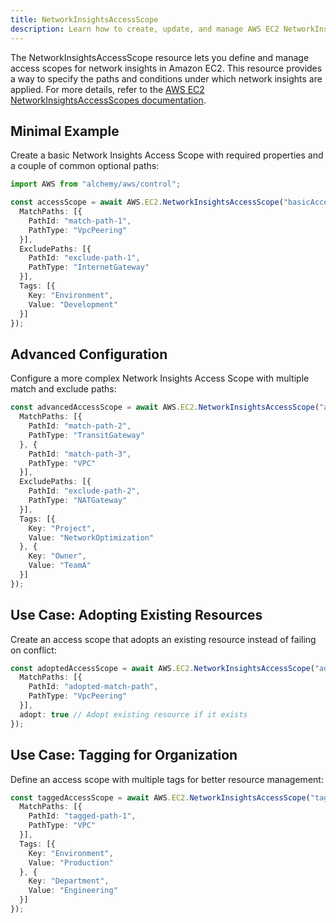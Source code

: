 ```yaml
---
title: NetworkInsightsAccessScope
description: Learn how to create, update, and manage AWS EC2 NetworkInsightsAccessScopes using Alchemy Cloud Control.
---
```



The NetworkInsightsAccessScope resource lets you define and manage access scopes for network insights in Amazon EC2. This resource provides a way to specify the paths and conditions under which network insights are applied. For more details, refer to the [AWS EC2 NetworkInsightsAccessScopes documentation](https://docs.aws.amazon.com/ec2/latest/userguide/).

## Minimal Example

Create a basic Network Insights Access Scope with required properties and a couple of common optional paths:

```ts
import AWS from "alchemy/aws/control";

const accessScope = await AWS.EC2.NetworkInsightsAccessScope("basicAccessScope", {
  MatchPaths: [{
    PathId: "match-path-1",
    PathType: "VpcPeering"
  }],
  ExcludePaths: [{
    PathId: "exclude-path-1",
    PathType: "InternetGateway"
  }],
  Tags: [{
    Key: "Environment",
    Value: "Development"
  }]
});
```

## Advanced Configuration

Configure a more complex Network Insights Access Scope with multiple match and exclude paths:

```ts
const advancedAccessScope = await AWS.EC2.NetworkInsightsAccessScope("advancedAccessScope", {
  MatchPaths: [{
    PathId: "match-path-2",
    PathType: "TransitGateway"
  }, {
    PathId: "match-path-3",
    PathType: "VPC"
  }],
  ExcludePaths: [{
    PathId: "exclude-path-2",
    PathType: "NATGateway"
  }],
  Tags: [{
    Key: "Project",
    Value: "NetworkOptimization"
  }, {
    Key: "Owner",
    Value: "TeamA"
  }]
});
```

## Use Case: Adopting Existing Resources

Create an access scope that adopts an existing resource instead of failing on conflict:

```ts
const adoptedAccessScope = await AWS.EC2.NetworkInsightsAccessScope("adoptedAccessScope", {
  MatchPaths: [{
    PathId: "adopted-match-path",
    PathType: "VpcPeering"
  }],
  adopt: true // Adopt existing resource if it exists
});
```

## Use Case: Tagging for Organization

Define an access scope with multiple tags for better resource management:

```ts
const taggedAccessScope = await AWS.EC2.NetworkInsightsAccessScope("taggedAccessScope", {
  MatchPaths: [{
    PathId: "tagged-path-1",
    PathType: "VPC"
  }],
  Tags: [{
    Key: "Environment",
    Value: "Production"
  }, {
    Key: "Department",
    Value: "Engineering"
  }]
});
```
